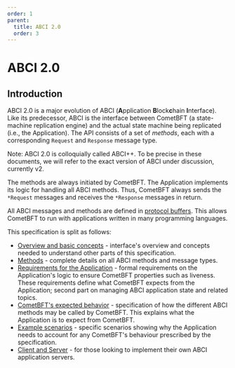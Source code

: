 ```yaml
---
order: 1
parent:
  title: ABCI 2.0
  order: 3
---
```


# ABCI 2.0

## Introduction

ABCI 2.0 is a major evolution of ABCI (**A**pplication **B**lock**c**hain **I**nterface).
Like its predecessor, ABCI is the interface between CometBFT (a state-machine
replication engine) and the actual state machine being replicated (i.e., the Application).
The API consists of a set of _methods_, each with a corresponding `Request` and `Response`
message type.

Note: ABCI 2.0 is colloquially called ABCI++. To be precise in these documents, we will refer to the exact version of ABCI under discussion, currently v2.

The methods are always initiated by CometBFT. The Application implements its logic
for handling all ABCI methods.
Thus, CometBFT always sends the `*Request` messages and receives the `*Response` messages
in return.

All ABCI messages and methods are defined in [protocol buffers](https://github.com/cometbft/cometbft/blob/main/proto/cometbft/abci/v1/types.proto).
This allows CometBFT to run with applications written in many programming languages.

This specification is split as follows:

- [Overview and basic concepts](./abci++_basic_concepts.md) - interface's overview and concepts
  needed to understand other parts of this specification.
- [Methods](./abci++_methods.md) - complete details on all ABCI methods
  and message types.
- [Requirements for the Application](./abci++_app_requirements.md) - formal requirements
  on the Application's logic to ensure CometBFT properties such as liveness. These requirements define what
  CometBFT expects from the Application; second part on managing ABCI application state and related topics.
- [CometBFT's expected behavior](./abci++_comet_expected_behavior.md) - specification of
  how the different ABCI methods may be called by CometBFT. This explains what the Application
  is to expect from CometBFT.
- [Example scenarios](./abci++_example_scenarios.md) - specific scenarios showing why the Application needs to account
for any CometBFT's behaviour prescribed by the specification.
- [Client and Server](./abci++_client_server.md) - for those looking to implement their
  own ABCI application servers.

